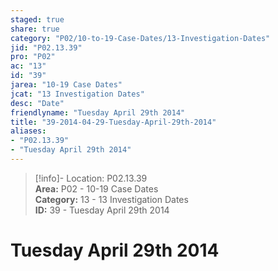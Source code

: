 ```yaml
---  
staged: true  
share: true  
category: "P02/10-to-19-Case-Dates/13-Investigation-Dates"  
jid: "P02.13.39"  
pro: "P02"  
ac: "13"  
id: "39"  
jarea: "10-19 Case Dates"  
jcat: "13 Investigation Dates"  
desc: "Date"  
friendlyname: "Tuesday April 29th 2014"  
title: "39-2014-04-29-Tuesday-April-29th-2014"  
aliases:   
- "P02.13.39"  
- "Tuesday April 29th 2014"  
---  
```

>[!info]- Location: P02.13.39  
>**Area:** P02 - 10-19 Case Dates  
>**Category:** 13 - 13 Investigation Dates  
>**ID:** 39 - Tuesday April 29th 2014  
  
# Tuesday April 29th 2014  
